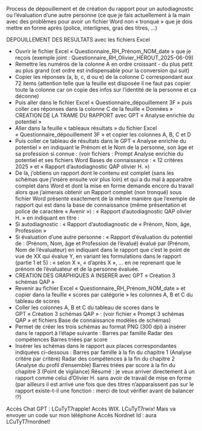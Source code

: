 Process de dépouillement et de création du rapport pour un autodiagnostic ou l’évaluation d’une autre personne (ce que je fais actuellement à la main avec des problèmes pour avoir un fichier Word non « tronqué » que je dois mettre en forme après (police, interlignes, gras des titres, …)

DEPOUILLEMENT DES RESULTATS avec les fichiers Excel
- Ouvrir le fichier Excel « Questionnaire_RH_Prénom_NOM_date » que je reçois (exemple joint : Questionnaire_RH_Olivier_HÉROUT_2025-06-09)
- Remettre les numéros de la colonne A en ordre croissant - du plus petit au plus grand (cet ordre est indispensable pour la conversion qui suit)
- Copier les réponses (a, b, c, d ou e) de la colonne C correspondant aux 72 items (attention telle que la feuille est disposée il ne faut pas copier toute la colonne car on copie des infos sur l’identité de la personne et ça déconne)
- Puis aller dans le fichier Excel « Questionnaire_dépouillement 3F » puis coller ces réponses dans la colonne C de la feuille « Données »
CREATION DE LA TRAME DU RAPPORT avec GPT « Analyse enrichie du potentiel »
- Aller dans la feuille « tableaux résultats » du fichier Excel « Questionnaire_dépouillement 3F » et copier les colonnes A, B, C et D
- Puis coller ce tableau de résultats dans le GPT « Analyse enrichie du potentiel » en indiquant le Prénom et le Nom de la personne, son âge et sa profession si connue :    (voir fichiers : Prompt Analyse enrichie du potentiel et ses fichiers Word Bases de connaissance : « 12 critères 2025 » et « Rapport d’autodiagnostic QAP olivier H. »)
- De là, j’obtiens un rapport dont le contenu est complet (sans les schémas que j’insère ensuite  voir plus loin) et qui a du mal à apparaitre complet dans Word et dont la mise en forme demande encore du travail alors que j’aimerais obtenir un Rapport complet (non tronqué) sous fichier Word présenté exactement de la même manière que l’exemple de rapport qui est dans la base de connaissance (même présentation et police de caractère « Avenir ») : « Rapport d’autodiagnostic QAP olivier H. » en indiquant en titre :
- Si autodiagnostic : « Rapport d’autodiagnostic de « Prénom, Nom, âge, Profession »
- Si évaluation d’une autre personne : « Rapport d’évaluation du potentiel de : (Prénom, Nom, âge et Profession de l’évalué) évalué par (Prénom, Nom de l’évaluateur) en indiquant dans le rapport que c’est le point de vue de XX qui évalue Y, en variant les formulations dans le rapport (partie 1 et 5) : « selon X », « d’après X », … en ne reprenant que le prénom de l’évaluateur et de la personne évaluée.
- CREATION DES GRAPHIQUES A INSERER avec GPT « Création 3 schémas QAP »
- Revenir au fichier Excel « Questionnaire_RH_Prénom_NOM_date » et copier dans la feuille « scores par catégorie » les colonnes A, B et C du tableau de scores
- Coller les colonnes A, B et C du tableau de scores dans le GPT « Création 3 schémas QAP » :  (voir fichier « Prompt 3 schémas QAP » et fichiers Base de connaissance modèles de schémas)
- Permet de créer les trois schémas au format PNG (300 dpi) à insérer dans le rapport à l’étape suivante :
Barres par famille
Radar des compétences
Barres triées par score
- Insérer les schémas dans le rapport aux places correspondantes indiquées ci-dessous :
Barres par famille  à la fin du chapitre 1 (Analyse critère par critère)
Radar des compétences   à la fin du chapitre 2 (Analyse du profil d’ensemble)
Barres triées par score  à la fin du chapitre 3 (Point de vigilance)
Résumé : je veux arriver directement à un rapport comme celui d’Olivier H. sans avoir de travail de mise en forme (par ailleurs il est arrivé une fois que des titres n’apparaissent pas sur le rapport  existe-t-il une fonction : merci de tout vérifier avant de balancer !?)


Accès Chat GPT :          LCuTyT7rapple!
Accès WIX.                 LCuTyT7rwix!
Mais va envoyer un code sur mon téléphone
Accès Nordnet      Id : aura             LCuTyT7rnordnet!
